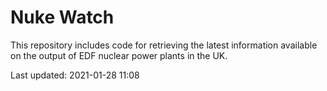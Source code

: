 # Nuke Watch

This repository includes code for retrieving the latest information available on the output of EDF nuclear power plants in the UK.

Last updated: 2021-01-28 11:08